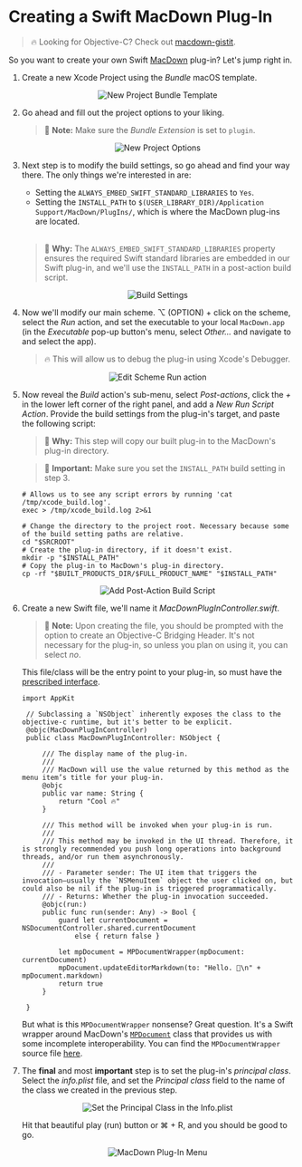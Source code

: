 Creating a Swift MacDown Plug-In
================================

> 🔥 Looking for Objective-C? Check out [macdown-gistit](https://github.com/MacDownApp).

So you want to create your own Swift [MacDown](https://macdown.uranusjr.com) plug-in? Let's jump right in.

1. Create a new Xcode Project using the _Bundle_ macOS template.

   <p align="center">
       <img src="./readme-assets/1-new-project-template.png" alt="New Project Bundle Template">
   </p>
   
2. Go ahead and fill out the project options to your liking.

   > 📌 **Note:** Make sure the _Bundle Extension_ is set to `plugin`.

   <p align="center">
       <img src="./readme-assets/2-new-project-options.png" alt="New Project Options">
   </p>
   
3. Next step is to modify the build settings, so go ahead and find your way there. The only things we're interested in are: 
	* Setting the `ALWAYS_EMBED_SWIFT_STANDARD_LIBRARIES` to `Yes`.
	* Setting the `INSTALL_PATH` to `$(USER_LIBRARY_DIR)/Application Support/MacDown/PlugIns/`, which is where the MacDown plug-ins are located.
   <br/>
   
   > 🤔 **Why:** The `ALWAYS_EMBED_SWIFT_STANDARD_LIBRARIES` property ensures the required Swift standard libraries are embedded in our Swift plug-in, and we'll use the `INSTALL_PATH` in a post-action build script.
   
   <p align="center">
       <img src="./readme-assets/3-build-settings.png" alt="Build Settings">
   </p>

4. Now we'll modify our main scheme. ⌥ (OPTION) + click on the scheme, select the _Run_ action, and set the executable to your local `MacDown.app` (in the _Executable_ pop-up button's menu, select _Other..._ and navigate to and select the app).

   > 🔥 This will allow us to debug the plug-in using Xcode's Debugger.

   <p align="center">
       <img src="./readme-assets/4-set-run-executable.png" alt="Edit Scheme Run action">
   </p>
	
5. Now reveal the _Build_ action's sub-menu, select _Post-actions_, click the _+_ in the lower left corner of the right panel, and add a _New Run Script Action_. Provide the build settings from the plug-in's target, and paste the following script:

   > 🤔 **Why:** This step will copy our built plug-in to the MacDown's plug-in directory.

   > 📣 **Important:** Make sure you set the `INSTALL_PATH` build setting in step 3.

   ```
   # Allows us to see any script errors by running 'cat /tmp/xcode_build.log'.
   exec > /tmp/xcode_build.log 2>&1

   # Change the directory to the project root. Necessary because some of the build setting paths are relative.
   cd "$SRCROOT"
   # Create the plug-in directory, if it doesn't exist.
   mkdir -p "$INSTALL_PATH"
   # Copy the plug-in to MacDown's plug-in directory.
   cp -rf "$BUILT_PRODUCTS_DIR/$FULL_PRODUCT_NAME" "$INSTALL_PATH"
   ```

   <p align="center">
       <img src="./readme-assets/5-post-action-build-script.png" alt="Add Post-Action Build Script">
   </p>

6. Create a new Swift file, we'll name it _MacDownPlugInController.swift_.

   > 📌 **Note:** Upon creating the file, you should be prompted with the option to create an Objective-C Bridging Header. It's not necessary for the plug-in, so unless you plan on using it, you can select _no_.
   
   This file/class will be the entry point to your plug-in, so must have the [prescribed interface](https://github.com/MacDownApp/macdown-gistit/blob/master/README.md#plug-in-architecture).
   
   ```
   import AppKit
	
	// Subclassing a `NSObject` inherently exposes the class to the objective-c runtime, but it's better to be explicit.
	@objc(MacDownPlugInController)
	public class MacDownPlugInController: NSObject {
	
	    /// The display name of the plug-in.
	    ///
	    /// MacDown will use the value returned by this method as the menu item’s title for your plug-in.
	    @objc
	    public var name: String {
	        return "Cool 🔥"
	    }
	
	    /// This method will be invoked when your plug-in is run.
	    ///
	    /// This method may be invoked in the UI thread. Therefore, it is strongly recommended you push long operations into background threads, and/or run them asynchronously.
	    ///
	    /// - Parameter sender: The UI item that triggers the invocation—usually the `NSMenuItem` object the user clicked on, but could also be nil if the plug-in is triggered programmatically.
	    /// - Returns: Whether the plug-in invocation succeeded.
	    @objc(run:)
	    public func run(sender: Any) -> Bool {
	        guard let currentDocument = NSDocumentController.shared.currentDocument
	            else { return false }
	
	        let mpDocument = MPDocumentWrapper(mpDocument: currentDocument)
	        mpDocument.updateEditorMarkdown(to: "Hello. 👋\n" + mpDocument.markdown)
	        return true
	    }
	
	}
   ```
   
   But what is this `MPDocumentWrapper` nonsense? Great question. It's a Swift wrapper around MacDown's [`MPDocument`](https://github.com/MacDownApp/macdown/blob/master/MacDown/Code/Document/MPDocument.m) class that provides us with some incomplete interoperability. You can find the `MPDocumentWrapper` source file [here](https://github.com/chriszielinski/MacDown-Swift-Plug-In/blob/master/MacDownPlugIn/Models/MPDocumentWrapper.swift).
   
7. The **final** and most **important** step is to set the plug-in's _principal class_. Select the _info.plist_ file, and set the _Principal class_ field to the name of the class we created in the previous step.

   <p align="center">
       <img src="./readme-assets/7-principal-class.png" alt="Set the Principal Class in the Info.plist">
   </p>
   
   Hit that beautiful play (run) button or ⌘ + R, and you should be good to go.
   
   <p align="center">
       <img src="./readme-assets/8-macdown-plugin.png" alt="MacDown Plug-In Menu">
   </p>